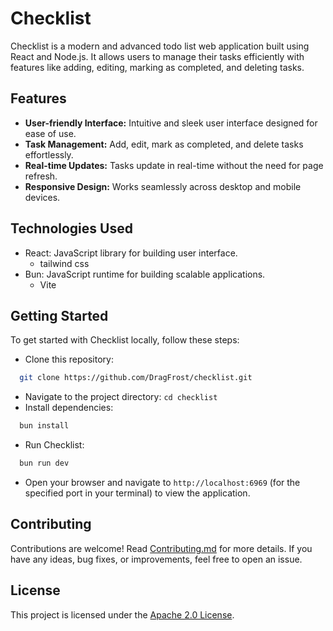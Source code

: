 # Checklist

Checklist is a modern and advanced todo list web application built using React and Node.js. It allows users to manage their tasks efficiently with features like adding, editing, marking as completed, and deleting tasks.

## Features

- **User-friendly Interface:** Intuitive and sleek user interface designed for ease of use.
- **Task Management:** Add, edit, mark as completed, and delete tasks effortlessly.
- **Real-time Updates:** Tasks update in real-time without the need for page refresh.
- **Responsive Design:** Works seamlessly across desktop and mobile devices.

## Technologies Used
  - React: JavaScript library for building user interface.
    - tailwind css
  - Bun: JavaScript runtime for building scalable applications.
    - Vite

## Getting Started

To get started with Checklist locally, follow these steps:

- Clone this repository:
 
```bash
  git clone https://github.com/DragFrost/checklist.git
```
- Navigate to the project directory: `cd checklist`
- Install dependencies:

```bash
  bun install
```
- Run Checklist:

```bash
  bun run dev
```
- Open your browser and navigate to `http://localhost:6969` (for the specified port in your terminal) to view the application.

## Contributing

Contributions are welcome! Read [Contributing.md](Contributing.md) for more details. If you have any ideas, bug fixes, or improvements, feel free to open an issue. 

## License

This project is licensed under the [Apache 2.0 License](LICENSE).
